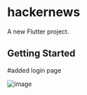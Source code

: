 # hackernews

A new Flutter project.

## Getting Started

#added login page <google firebase><google sign in>

![image](https://github.com/Pranav-P-16/HackerNews/assets/91425738/5091644a-48eb-4fd9-ac18-ba209958b359)
